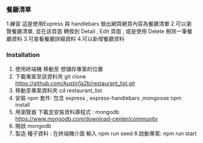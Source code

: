 ###  餐廳清單
1.練習  這是使用Express 與 handlebars 做出網頁網頁內容為餐廳清單 
2.可以瀏覽餐廳清單, 並在該頁面 轉換到 Detail , Edit 頁面 , 或是使用 Delete 刪除一筆餐廳資料
3.可查看餐廳詳細資料
4.可以新增餐廳資料 


### Installation
1. 使用終端機  移動至 想儲存專案的位置
2. 下載專案至該資料夾
git clone https://github.com/Austin1a2b/restaurant_list.git
3. 移動至專案資料夾
cd restaurant_list
4. 安裝 npm 套件: 包含 express , express-handlebars ,mongoose 
npm install 
5. 用瀏覽器 下載並安裝資料庫程式 : mongodb
https://www.mongodb.com/download-center/community
6. 開啟 mongodb
7. 製造 種子資料 :  在終端機介面 輸入 
npm run seed 
8.啟動專案: 
npm run start
